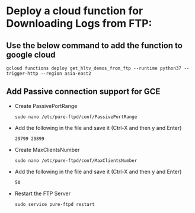 # Deploy a cloud function for Downloading Logs from FTP:

## Use the below command to add the function to google cloud
```
gcloud functions deploy get_hltv_demos_from_ftp --runtime python37 --trigger-http --region asia-east2
```

## Add Passive connection support for GCE
- Create PassivePortRange

  ```
  sudo nano /etc/pure-ftpd/conf/PassivePortRange
  ```
  
- Add the following in the file and save it (Ctrl-X and then y and Enter)

  ```
  29799 29899
  ```
  
- Create MaxClientsNumber

  ```
  sudo nano /etc/pure-ftpd/conf/MaxClientsNumber
  ```
  
- Add the following in the file and save it (Ctrl-X and then y and Enter)

  ```
  50
  ```
  
- Restart the FTP Server

  ```
  sudo service pure-ftpd restart
  ```
